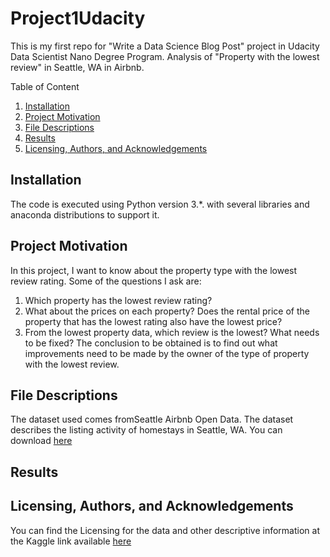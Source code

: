 # Project1Udacity
This is my first repo for "Write a Data Science Blog Post" project in Udacity Data Scientist Nano Degree Program. 
Analysis of "Property with the lowest review" in Seattle, WA in Airbnb.

Table of Content
1. [Installation](#installation)
2. [Project Motivation](#Motivation)
3. [File Descriptions](#File)
4. [Results](#Results)
5. [Licensing, Authors, and Acknowledgements](#Licensing)

## Installation<a name="installation"></a>
The code is executed using Python version 3.*. with several libraries and anaconda distributions to support it.

## Project Motivation<a name="Motivation"></a>
In this project, I want to know about the property type with the lowest review rating. Some of the questions I ask are:
1. Which property has the lowest review rating?
2. What about the prices on each property? Does the rental price of the property that has the lowest rating also have the lowest price?
3. From the lowest property data, which review is the lowest? What needs to be fixed?
The conclusion to be obtained is to find out what improvements need to be made by the owner of the type of property with the lowest review.

## File Descriptions<a name="File"></a>
The dataset used comes fromSeattle Airbnb Open Data. The dataset describes the listing activity of homestays in Seattle, WA. You can download [here](https://www.kaggle.com/datasets/airbnb/seattle?select=listings.csv)

## Results<a name="Results"></a>

## Licensing, Authors, and Acknowledgements<a name="Licensing"></a>
You can find the Licensing for the data and other descriptive information at the Kaggle link available [here](https://www.kaggle.com/datasets/airbnb/seattle?select=listings.csv)
